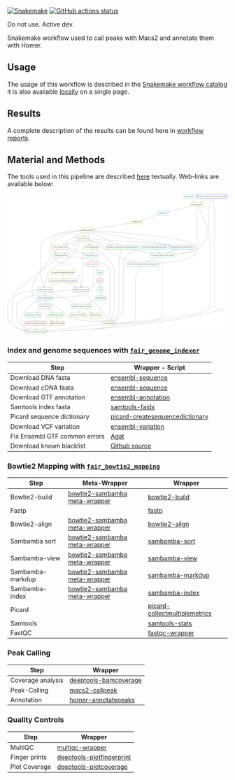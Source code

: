 [![Snakemake](https://img.shields.io/badge/snakemake-≥7.29.0-brightgreen.svg)](https://snakemake.github.io)
[![GitHub actions status](https://github.com/tdayris/fair_macs2_calling/workflows/Tests/badge.svg?branch=main)](https://github.com/tdayris/fair_macs2_calling/actions?query=branch%3Amain+workflow%3ATests)

Do not use. Active dev.

Snakemake workflow used to call peaks with Macs2 and annotate them with Homer.

## Usage

The usage of this workflow is described in the [Snakemake workflow catalog](https://snakemake.github.io/snakemake-workflow-catalog?usage=tdayris/fair_macs2_calling) 
it is also available [locally](https://github.com/tdayris/fair_macs2_calling/blob/main/workflow/report/usage.rst) on a single page.
 
## Results

A complete description of the results can be found here in [workflow reports](https://github.com/tdayris/fair_macs2_calling/blob/main/workflow/report/results.rst).

## Material and Methods

The tools used in this pipeline are described [here](https://github.com/tdayris/fair_macs2_calling/blob/main/workflow/report/material_methods.rst) textually. Web-links are available below:

![workflow_rulegraph](dag.png)

### Index and genome sequences with [`fair_genome_indexer`](https://github.com/tdayris/fair_genome_indexer/tree/main)

| Step                          | Wrapper - Script                                                                                                                     |
| ----------------------------- | ------------------------------------------------------------------------------------------------------------------------------------ |
| Download DNA fasta            | [ensembl-sequence](https://snakemake-wrappers.readthedocs.io/en/v3.2.0/wrappers/reference/ensembl-sequence.html)                     |
| Download cDNA fasta           | [ensembl-sequence](https://snakemake-wrappers.readthedocs.io/en/v3.2.0/wrappers/reference/ensembl-sequence.html)                     |
| Download GTF annotation       | [ensembl-annotation](https://snakemake-wrappers.readthedocs.io/en/v3.2.0/wrappers/reference/ensembl-annotation.html)                 |
| Samtools index fasta          | [samtools-faidx](https://snakemake-wrappers.readthedocs.io/en/v3.2.0/wrappers/samtools/faidx.html)                                   |
| Picard sequence dictionary    | [picard-createsequencedictionary](https://snakemake-wrappers.readthedocs.io/en/v3.2.0/wrappers/picard/createsequencedictionary.html) |
| Download VCF variation        | [ensembl-variation](https://snakemake-wrappers.readthedocs.io/en/v3.2.0/wrappers/reference/ensembl-variation.html)                   |
| Fix Ensembl GTF common errors | [Agat](https://agat.readthedocs.io/en/latest/tools/agat_convert_sp_gff2gtf.html)                                                     |
| Download known blacklist      | [Github source](https://github.com/Boyle-Lab/Blacklist/tree/master/lists)                                                            |

### Bowtie2 Mapping with [`fair_bowtie2_mapping`](https://github.com/tdayris/fair_bowtie2_mapping/tree/main)

| Step             | Meta-Wrapper                                                                                                             | Wrapper                                                                                                                          |
| ---------------- | ------------------------------------------------------------------------------------------------------------------------ | -------------------------------------------------------------------------------------------------------------------------------- |
| Bowtie2-build    | [bowtie2-sambamba meta-wrapper](https://snakemake-wrappers.readthedocs.io/en/v3.2.0/meta-wrappers/bowtie2_sambamba.html) | [bowtie2-build](https://snakemake-wrappers.readthedocs.io/en/v3.2.0/wrappers/bowtie2/build.html)                                 |
| Fastp            |                                                                                                                          | [fastp](https://snakemake-wrappers.readthedocs.io/en/stable/wrappers/fastp.html)                                                 |
| Bowtie2-align    | [bowtie2-sambamba meta-wrapper](https://snakemake-wrappers.readthedocs.io/en/v3.2.0/meta-wrappers/bowtie2_sambamba.html) | [bowtie2-align](https://snakemake-wrappers.readthedocs.io/en/v3.2.0/wrappers/bowtie2/align.html)                                 |
| Sambamba sort    | [bowtie2-sambamba meta-wrapper](https://snakemake-wrappers.readthedocs.io/en/v3.2.0/meta-wrappers/bowtie2_sambamba.html) | [sambamba-sort](https://snakemake-wrappers.readthedocs.io/en/v3.2.0/wrappers/sambamba/sort.html)                                 |
| Sambamba-view    | [bowtie2-sambamba meta-wrapper](https://snakemake-wrappers.readthedocs.io/en/v3.2.0/meta-wrappers/bowtie2_sambamba.html) | [sambamba-view](https://snakemake-wrappers.readthedocs.io/en/v3.2.0/wrappers/sambamba/view.html)                                 |
| Sambamba-markdup | [bowtie2-sambamba meta-wrapper](https://snakemake-wrappers.readthedocs.io/en/v3.2.0/meta-wrappers/bowtie2_sambamba.html) | [sambamba-markdup](https://snakemake-wrappers.readthedocs.io/en/v3.2.0/wrappers/sambamba/markdup.html)                           |
| Sambamba-index   | [bowtie2-sambamba meta-wrapper](https://snakemake-wrappers.readthedocs.io/en/v3.2.0/meta-wrappers/bowtie2_sambamba.html) | [sambamba-index](https://snakemake-wrappers.readthedocs.io/en/v3.2.0/wrappers/sambamba/index.html)                               |
| Picard           |                                                                                                                          | [picard-collectmultiplemetrics](https://snakemake-wrappers.readthedocs.io/en/stable/wrappers/picard/collectmultiplemetrics.html) |
| Samtools         |                                                                                                                          | [samtools-stats](https://snakemake-wrappers.readthedocs.io/en/v3.2.0/wrappers/samtools/stats.html)                               |
| FastQC           |                                                                                                                          | [fastqc-wrapper](https://snakemake-wrappers.readthedocs.io/en/v3.2.0/wrappers/fastqc.html)                                       |


### Peak Calling

| Step              | Wrapper                                                                                                          |
| ----------------- | ---------------------------------------------------------------------------------------------------------------- |
| Coverage analysis | [deeptools-bamcoverage](https://snakemake-wrappers.readthedocs.io/en/stable/wrappers/deeptools/bamcoverage.html) |
| Peak-Calling      | [macs2-callpeak](https://snakemake-wrappers.readthedocs.io/en/v3.2.0/wrappers/macs2/callpeak.html)               |
| Annotation        | [homer-annotatepeaks](https://snakemake-wrappers.readthedocs.io/en/v3.2.0/wrappers/homer/annotatePeaks.html)     |


### Quality Controls

| Step          | Wrapper                                                                                                                  |
| ------------- | ------------------------------------------------------------------------------------------------------------------------ |
| MultiQC       | [multiqc-wrapper](https://snakemake-wrappers.readthedocs.io/en/v3.2.0/wrappers/multiqc.html)                             |
| Finger prints | [deeptools-plotfingerprint](https://snakemake-wrappers.readthedocs.io/en/v3.2.0/wrappers/deeptools/plotfingerprint.html) |
| Plot Coverage | [deeptools-plotcoverage](https://snakemake-wrappers.readthedocs.io/en/v3.2.0/wrappers/deeptools/plotcoverage.html)       |
